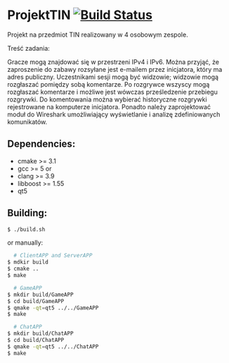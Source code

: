 # ProjektTIN [![Build Status](https://travis-ci.org/fl0rek/ProjektTIN.svg?branch=master)](https://travis-ci.org/fl0rek/ProjektTIN)
Projekt na przedmiot TIN realizowany w 4 osobowym zespole.

Treść zadania:

Gracze mogą znajdować się w przestrzeni IPv4 i IPv6. Można przyjąć, że zaproszenie do zabawy rozsyłane jest e-mailem przez inicjatora, który ma adres publiczny. Uczestnikami sesji mogą być widzowie; widzowie mogą rozgłaszać pomiędzy sobą komentarze. Po rozgrywce wszyscy mogą rozgłaszać komentarze i możliwe jest wówczas prześledzenie przebiegu rozgrywki. Do komentowania można wybierać historyczne rozgrywki rejestrowane na komputerze inicjatora. Ponadto należy zaprojektować moduł do Wireshark umożliwiający wyświetlanie i analizę zdefiniowanych komunikatów.

## Dependencies:
 - cmake >= 3.1
 - gcc >= 5
 or
 - clang >= 3.9
 - libboost >= 1.55
 - qt5

## Building:

```bash
$ ./build.sh
```

or manually:

```bash
  # ClientAPP and ServerAPP
$ mdkir build
$ cmake ..
$ make

  # GameAPP
$ mkdir build/GameAPP
$ cd build/GameAPP
$ qmake -qt=qt5 ../../GameAPP
$ make

  # ChatAPP
$ mkdir build/ChatAPP
$ cd build/ChatAPP
$ qmake -qt=qt5 ../../ChatAPP
$ make
```

